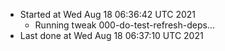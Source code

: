  - Started at Wed Aug 18 06:36:42 UTC 2021
    - Running tweak 000-do-test-refresh-deps...
  - Last done at Wed Aug 18 06:37:10 UTC 2021
